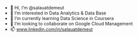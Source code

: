 - 👋 Hi, I’m @salauatdemeut
- 👀 I’m interested in Data Analytics & Data Base 
- 🌱 I’m currently learning Data Science in Coursera
- 💞️ I’m looking to collaborate on Google Cloud Management
- 📫 www.linkedin.com/in/salauatdemeut

<!---
salauatdemeut/salauatdemeut is a ✨ special ✨ repository because its `README.md` (this file) appears on your GitHub profile.
You can click the Preview link to take a look at your changes.
--->
